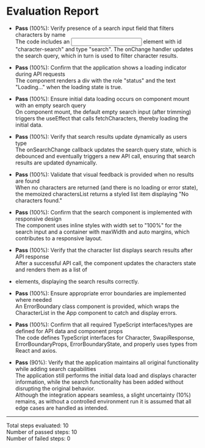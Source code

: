 # Evaluation Report

- **Pass** (100%): Verify presence of a search input field that filters characters by name  
  The code includes an <input> element with id "character-search" and type "search". The onChange handler updates the search query, which in turn is used to filter character results.

- **Pass** (100%): Confirm that the application shows a loading indicator during API requests  
  The component renders a div with the role "status" and the text "Loading..." when the loading state is true.

- **Pass** (100%): Ensure initial data loading occurs on component mount with an empty search query  
  On component mount, the default empty search input (after trimming) triggers the useEffect that calls fetchCharacters, thereby loading the initial data.

- **Pass** (100%): Verify that search results update dynamically as users type  
  The onSearchChange callback updates the search query state, which is debounced and eventually triggers a new API call, ensuring that search results are updated dynamically.

- **Pass** (100%): Validate that visual feedback is provided when no results are found  
  When no characters are returned (and there is no loading or error state), the memoized charactersList returns a styled list item displaying "No characters found."

- **Pass** (100%): Confirm that the search component is implemented with responsive design  
  The component uses inline styles with width set to "100%" for the search input and a container with maxWidth and auto margins, which contributes to a responsive layout.

- **Pass** (100%): Verify that the character list displays search results after API response  
  After a successful API call, the component updates the characters state and renders them as a list of <li> elements, displaying the search results correctly.

- **Pass** (100%): Ensure appropriate error boundaries are implemented where needed  
  An ErrorBoundary class component is provided, which wraps the CharacterList in the App component to catch and display errors.

- **Pass** (100%): Confirm that all required TypeScript interfaces/types are defined for API data and component props  
  The code defines TypeScript interfaces for Character, SwapiResponse, ErrorBoundaryProps, ErrorBoundaryState, and properly uses types from React and axios.

- **Pass** (90%): Verify that the application maintains all original functionality while adding search capabilities  
  The application still performs the initial data load and displays character information, while the search functionality has been added without disrupting the original behavior.  
  Although the integration appears seamless, a slight uncertainty (10%) remains, as without a controlled environment run it is assumed that all edge cases are handled as intended.

---

Total steps evaluated: 10  
Number of passed steps: 10  
Number of failed steps: 0